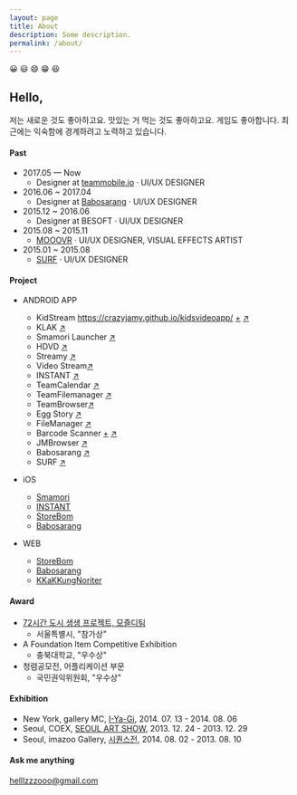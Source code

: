 ```yaml
---
layout: page
title: About
description: Some description.
permalink: /about/
---
```


<!-- <img itemprop="image" class="img-rounded" src="#" alt="jamy"> -->
😀 😃 😄 😁 😆
## Hello, 
저는 새로운 것도 좋아하고요. 맛있는 거 먹는 것도 좋아하고요. 게임도 좋아합니다. 
최근에는 익숙함에 경계하려고 노력하고 있습니다.

#### Past
- 2017.05 — Now
  - Designer at [teammobile.io](https://www.teammobile.io/) · UI/UX DESIGNER
- 2016.06 ~ 2017.04
  - Designer at [Babosarang](http://www.babosarang.co.kr/) · UI/UX DESIGNER
- 2015.12 ~ 2016.06
  - Designer at BESOFT · UI/UX DESIGNER
- 2015.08 ~ 2015.11
  - [MOOOVR](http://mooovr.com/) · UI/UX DESIGNER, VISUAL EFFECTS ARTIST
- 2015.01 ~ 2015.08
  - [SURF](https://play.google.com/store/apps/developer?id=SURF+Inc.) · UI/UX DESIGNER

#### Project
+ ANDROID APP
  + KidStream https://crazyjamy.github.io/kidsvideoapp/ [+](https://crazyjamy.github.io/kidsvideoapp/) <a href="https://play.google.com/store/apps/details?id=io.tm.kids.vstream" target="_blank">↗</a>
  + KLAK [↗](https://play.google.com/store/apps/details?id=io.jmobile.tm.klak)
  + Smamori Launcher [↗](https://play.google.com/store/apps/details?id=jsecurity.launcher.smamori)
  + HDVD [↗](https://play.google.com/store/apps/details?id=com.ne.hdv)
  + Streamy [↗](https://play.google.com/store/apps/details?id=com.fms.streamy)
  + Video Stream[↗](https://play.google.com/store/apps/details?id=io.jmobile.video.browser)
  + INSTANT [↗](https://play.google.com/store/apps/details?id=io.jmobile.instant)
  + TeamCalendar [↗](https://play.google.com/store/apps/details?id=io.jmobile.tm.calendar)
  + TeamFilemanager [↗](https://play.google.com/store/apps/details?id=jiran.com.tmfilemanager)
  + TeamBrowser[↗](https://play.google.com/store/apps/details?id=io.jmobile.tm.browser)
  + Egg Story [↗](https://play.google.com/store/apps/details?id=com.jirantech.eggstory)
  + FileManager [↗](https://play.google.com/store/apps/details?id=myfilemanager.jiran.com.myfilemanager)
  + Barcode Scanner [+](https://crazyjamy.github.io/barcode_scanner/) [↗](https://play.google.com/store/apps/details?id=io.jmobile.jmscanner)
  + JMBrowser [↗](https://play.google.com/store/apps/details?id=io.jmobile.browser)
  + Babosarang [↗](https://play.google.com/store/apps/details?id=com.mbabo.android)
  + SURF [↗](https://play.google.com/store/apps/developer?id=SURF+Inc.)
  
+ iOS 
  + [Smamori](https://apps.apple.com/jp/app/%E3%82%B9%E3%83%9E%E3%83%A2%E3%83%AA/id1457657028)
  + [INSTANT](https://apps.apple.com/us/app/repost-via-instant/id1343046782)
  + [StoreBom](https://apps.apple.com/kr/app/%EC%8A%A4%ED%86%A0%EC%96%B4%EB%B4%84/id1196248800)
  + [Babosarang](https://apps.apple.com/kr/app/%EB%B0%94%EB%B3%B4%EC%82%AC%EB%9E%91-%EB%94%94%EC%9E%90%EC%9D%B8-%EC%87%BC%ED%95%91%EB%AA%B0-babosarang/id786401379?mt=8&ign-mpt=uo%3D4)

+ WEB
  + [StoreBom](https://store.bom.co.kr/)
  + [Babosarang](http://babosarang.co.kr/)
  + [KKaKKungNoriter](http://kkakkungnoriter.com/)

#### Award
- [72시간 도시 생생 프로젝트, 모즐디팀](http://www.lafent.com/sns/news_view.html?news_id=110411)
  - 서울특별시, "참가상"
- A Foundation Item Competitive Exhibition
  - 충북대학교, "우수상"
- 청렴공모전, 어플리케이션 부문
  - 국민권익위원회, "우수상"

#### Exhibition
- New York, gallery MC, [I-Ya-Gi](http://www.gallerymc.org/h/i-ya-gi-that-connote-you-and-me/), 2014. 07. 13 - 2014. 08. 06
- Seoul, COEX, [SEOUL ART SHOW](http://seoulartshow.com/n_sub02/2014_02_01.php), 2013. 12. 24 - 2013. 12. 29
- Seoul, imazoo Gallery, [시퀀스전](http://www.imazoo.com/index.htm), 2014. 08. 02 - 2013. 08. 10

#### Ask me anything
helllzzzooo@gmail.com
